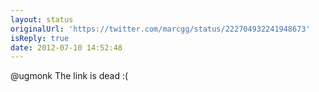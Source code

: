 ```yaml
---
layout: status
originalUrl: 'https://twitter.com/marcgg/status/222704932241948673'
isReply: true
date: 2012-07-10 14:52:48
---
```


@ugmonk The link is dead :(

